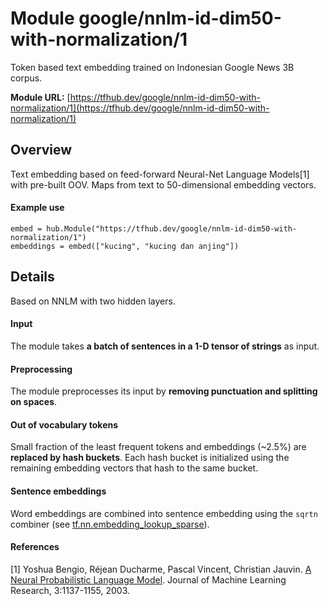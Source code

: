 # Module google/&zwnj;nnlm-id-dim50-with-normalization/1
Token based text embedding trained on Indonesian Google News 
3B corpus.

<!-- dataset: Google News -->
<!-- language: id -->
<!-- module-type: text-embedding -->
<!-- network-architecture: NNLM -->

**Module URL:** [https://tfhub.dev/google/nnlm-id-dim50-with-normalization/1](https://tfhub.dev/google/nnlm-id-dim50-with-normalization/1)

## Overview

Text embedding based on feed-forward Neural-Net Language Models[1] with
pre-built OOV. Maps from text to 50-dimensional embedding vectors.

#### Example use
```
embed = hub.Module("https://tfhub.dev/google/nnlm-id-dim50-with-normalization/1")
embeddings = embed(["kucing", "kucing dan anjing"])
```

## Details
Based on NNLM with two hidden layers.

#### Input
The module takes **a batch of sentences in a 1-D tensor of strings** as input.

#### Preprocessing
The module preprocesses its input by **removing punctuation and splitting on spaces**.

#### Out of vocabulary tokens
Small fraction of the least frequent tokens and embeddings (~2.5%) are
**replaced by hash buckets**. Each hash bucket is initialized using the remaining
embedding vectors that hash to the same bucket.

#### Sentence embeddings
Word embeddings are combined into sentence embedding using the `sqrtn` combiner
(see [tf.nn.embedding_lookup_sparse](https://www.tensorflow.org/versions/master/api_docs/python/tf/nn/embedding_lookup_sparse)).

#### References
[1] Yoshua Bengio, Réjean Ducharme, Pascal Vincent, Christian Jauvin.
[A Neural Probabilistic Language Model](http://www.jmlr.org/papers/volume3/bengio03a/bengio03a.pdf).
Journal of Machine Learning Research, 3:1137-1155, 2003.
